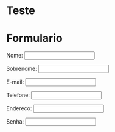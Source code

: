 # Teste
<html>
<body>
   <h1> Formulario </h1>
     <form name="Formulario Laura" action=" " method="get">
     <p>Nome: <input type="text" name="nome"><br></p>
     <p>Sobrenome:  <input type="text" name="sobrenome"><br></p>
     <p>E-mail: <input type="text" name="email"></p>
     <p>Telefone: <input type="text" name="telefone"></p>
     <p>Endereco: <input type="text" name="endereco"></p>
     <p>Senha:  <input type="password" name="senha"></p>
     </form>
 </body>
</html>
